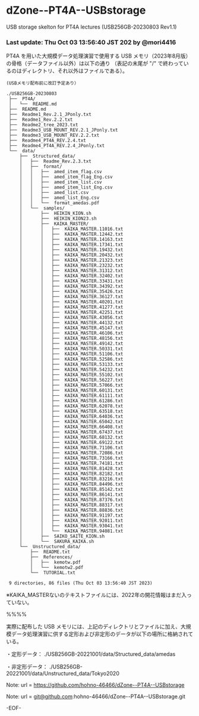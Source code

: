 # dZone--PT4A--USBstorage

USB storage skelton for PT4A lectures (USB256GB-20230803 Rev1.1)

### Last update: Thu Oct 03 13:56:40 JST 202 by @mori4416

PT4A を用いた大規模データ処理演習で使用する USB メモリ（2023年8月版）の骨格（データファイル以外）は以下の通り
（表記の末尾が "/" で終わっているのはディレクトリ、それ以外はファイルである）。

    (USBメモリ配布前に改訂予定あり）

    ./USB256GB-20230803
     ├──  PT4A/
     │   └──  README.md
     ├──  README.md
     ├──  Readme1_Rev.2.1_JPonly.txt
     ├──  Readme1_Rev.2.2.txt
     ├──  Readme2_tree_2023.txt
     ├──  Readme3_USB_MOUNT_REV.2.1_JPonly.txt
     ├──  Readme3_USB_MOUNT_REV.2.2.txt
     ├──  Readme4_PT4A_REV.2.4.txt
     ├──  Readme4_PT4A_REV.2.4_JPonly.txt
     └──  data/
         ├──  Structured_data/
         │   ├──  Readme_Rev.2.3.txt
         │   ├──  format/
         │   │   ├──  amed_item_flag.csv
         │   │   ├──  amed_item_flag_Eng.csv
         │   │   ├──  amed_item_list.csv
         │   │   ├──  amed_item_list_Eng.csv
         │   │   ├──  amed_list.csv
         │   │   ├──  amed_list_Eng.csv
         │   │   └──  format_amedas.pdf
         │   └──  samples/
         │       ├──  HEIKIN_KION.sh
         │       ├──  HEIKIN_KION23.sh
         │       ├──  KAIKA_MASTER/
         │       │   ├──  KAIKA_MASTER.11016.txt
         │       │   ├──  KAIKA_MASTER.12442.txt
         │       │   ├──  KAIKA_MASTER.14163.txt
         │       │   ├──  KAIKA_MASTER.17341.txt
         │       │   ├──  KAIKA_MASTER.19432.txt
         │       │   ├──  KAIKA_MASTER.20432.txt
         │       │   ├──  KAIKA_MASTER.21323.txt
         │       │   ├──  KAIKA_MASTER.23232.txt
         │       │   ├──  KAIKA_MASTER.31312.txt
         │       │   ├──  KAIKA_MASTER.32402.txt
         │       │   ├──  KAIKA_MASTER.33431.txt
         │       │   ├──  KAIKA_MASTER.34392.txt
         │       │   ├──  KAIKA_MASTER.35426.txt
         │       │   ├──  KAIKA_MASTER.36127.txt
         │       │   ├──  KAIKA_MASTER.40201.txt
         │       │   ├──  KAIKA_MASTER.41277.txt
         │       │   ├──  KAIKA_MASTER.42251.txt
         │       │   ├──  KAIKA_MASTER.43056.txt
         │       │   ├──  KAIKA_MASTER.44132.txt
         │       │   ├──  KAIKA_MASTER.45147.txt
         │       │   ├──  KAIKA_MASTER.46106.txt
         │       │   ├──  KAIKA_MASTER.48156.txt
         │       │   ├──  KAIKA_MASTER.49142.txt
         │       │   ├──  KAIKA_MASTER.50331.txt
         │       │   ├──  KAIKA_MASTER.51106.txt
         │       │   ├──  KAIKA_MASTER.52586.txt
         │       │   ├──  KAIKA_MASTER.53133.txt
         │       │   ├──  KAIKA_MASTER.54232.txt
         │       │   ├──  KAIKA_MASTER.55102.txt
         │       │   ├──  KAIKA_MASTER.56227.txt
         │       │   ├──  KAIKA_MASTER.57066.txt
         │       │   ├──  KAIKA_MASTER.60131.txt
         │       │   ├──  KAIKA_MASTER.61111.txt
         │       │   ├──  KAIKA_MASTER.61286.txt
         │       │   ├──  KAIKA_MASTER.62078.txt
         │       │   ├──  KAIKA_MASTER.63518.txt
         │       │   ├──  KAIKA_MASTER.64036.txt
         │       │   ├──  KAIKA_MASTER.65042.txt
         │       │   ├──  KAIKA_MASTER.66408.txt
         │       │   ├──  KAIKA_MASTER.67437.txt
         │       │   ├──  KAIKA_MASTER.68132.txt
         │       │   ├──  KAIKA_MASTER.69122.txt
         │       │   ├──  KAIKA_MASTER.71106.txt
         │       │   ├──  KAIKA_MASTER.72086.txt
         │       │   ├──  KAIKA_MASTER.73166.txt
         │       │   ├──  KAIKA_MASTER.74181.txt
         │       │   ├──  KAIKA_MASTER.81428.txt
         │       │   ├──  KAIKA_MASTER.82182.txt
         │       │   ├──  KAIKA_MASTER.83216.txt
         │       │   ├──  KAIKA_MASTER.84496.txt
         │       │   ├──  KAIKA_MASTER.85142.txt
         │       │   ├──  KAIKA_MASTER.86141.txt
         │       │   ├──  KAIKA_MASTER.87376.txt
         │       │   ├──  KAIKA_MASTER.88317.txt
         │       │   ├──  KAIKA_MASTER.88836.txt
         │       │   ├──  KAIKA_MASTER.91197.txt
         │       │   ├──  KAIKA_MASTER.92011.txt
         │       │   ├──  KAIKA_MASTER.93041.txt
         │       │   └──  KAIKA_MASTER.94081.txt
         │       ├──  SAIKO_SAITE_KION.sh
         │       └──  SAKURA_KAIKA.sh
         └──  Unstructured_data/
             ├──  README.txt
             ├──  References/
             │   ├──  kemotw.pdf
             │   └──  kemotw2.pdf
             └──  TUTORIAL.txt
     
     9 directories, 86 files (Thu Oct 03 13:56:40 JST 2023)

※KAIKA_MASTERないのテキストファイルには、2022年の開花情報はまだ入っていない。

%%%%

実際に配布した USB メモリには、上記のディレクトリとファイルに加え、大規模データ処理演習に供する定形および非定形のデータが以下の場所に格納されている。

・定形データ： ./USB256GB-20221001/data/Structured_data/amedas

・非定形データ： ./USB256GB-20221001/data/Unstructured_data/Tokyo2020

Note:	url = https://github.com/hohno-46466/dZone--PT4A--USBstorage

Note:	url = git@github.com:hohno-46466/dZone--PT4A--USBstorage.git

-EOF-
